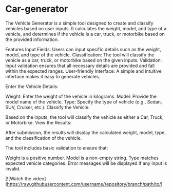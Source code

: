 # Car-generator

The Vehicle Generator is a simple tool designed to create and classify vehicles based on user inputs. It calculates the weight, model, and type of a vehicle, and determines if the vehicle is a car, truck, or motorbike based on the provided information.

Features
Input Fields: Users can input specific details such as the weight, model, and type of the vehicle.
Classification: The tool will classify the vehicle as a car, truck, or motorbike based on the given inputs.
Validation: Input validation ensures that all necessary details are provided and fall within the expected ranges.
User-friendly Interface: A simple and intuitive interface makes it easy to generate vehicles.

Enter the Vehicle Details:

Weight: Enter the weight of the vehicle in kilograms.
Model: Provide the model name of the vehicle.
Type: Specify the type of vehicle (e.g., Sedan, SUV, Cruiser, etc.).
Classify the Vehicle:

Based on the inputs, the tool will classify the vehicle as either a Car, Truck, or Motorbike.
View the Results:

After submission, the results will display the calculated weight, model, type, and the classification of the vehicle.

The tool includes basic validation to ensure that:

Weight is a positive number.
Model is a non-empty string.
Type matches expected vehicle categories.
Error messages will be displayed if any input is invalid.


[![Watch the video] (https://raw.githubusercontent.com/username/repository/branch/path/to/)
